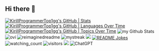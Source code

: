 ## Hi there 👋
[![KirillProgrammerTop1gg's GitHub | Stats](https://stats.quira.sh/KirillProgrammerTop1gg/github?theme=dark)](https://quira.sh?utm_source=widgets&utm_campaign=KirillProgrammerTop1gg)
[![KirillProgrammerTop1gg's GitHub | Languages Over Time](https://stats.quira.sh/KirillProgrammerTop1gg/languages-over-time?theme=dark)](https://quira.sh?utm_source=widgets&utm_campaign=KirillProgrammerTop1gg)
[![KirillProgrammerTop1gg's GitHub | Topics Over Time](https://stats.quira.sh/KirillProgrammerTop1gg/topics-over-time?theme=dark)](https://quira.sh?utm_source=widgets&utm_campaign=KirillProgrammerTop1gg)
<img align="center" src="https://github-readme-stats.vercel.app/api?username=kirillprogrammertop1gg&include_all_commits=true&count_private=true&show_icons=true&line_height=20&title_color=2B5BBD&icon_color=1124BB&text_color=A1A1A1&bg_color=0,000000,130F40" alt="my Github Stats"/>
<img src="https://github-readme-stats.vercel.app/api/top-langs?username=kirillprogrammertop1gg&show_icons=true&locale=en&layout=compact&theme=chartreuse-dark" alt="ovi" />
<img src="https://myreadme.vercel.app/api/embed/kirillprogrammertop1gg?panels=userstatistics,toprepositories,toplanguages,commitgraph" alt="reimaginedreadme" />
<img src="https://github-readme-streak-stats.herokuapp.com/?user=kirillprogrammertop1gg&theme=tokyonight" alt="mystreak"/>
<img src="https://github-profile-trophy.vercel.app/?username=kirillprogrammertop1gg&theme=juicyfresh&no-bg=true" />
<a href="https://readme-jokes.vercel.app"><img align="center" src="https://readme-jokes.vercel.app/api" alt="README Jokes"></a>
<img src="https://komarev.com/ghpvc/?username=kirillprogrammertop1gg&color=brightgreen" alt="watching_count" />
![visitors](https://visitor-badge.laobi.icu/badge?page_id=kirillprogrammertop1gg.kirillprogrammertop1gg)
<img src="https://img.shields.io/static/v1?label=hello&message=world&color=green?style=plastic&logo=appveyor" />
![ChatGPT](https://img.shields.io/badge/chatGPT-74aa9c?style=for-the-badge&logo=openai&logoColor=white)
